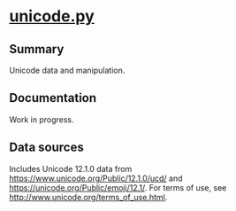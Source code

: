 # [unicode.py](pudzu/experimental/unicode/unicode.py)

## Summary 
Unicode data and manipulation.

## Documentation

Work in progress.

## Data sources

Includes Unicode 12.1.0 data from https://www.unicode.org/Public/12.1.0/ucd/ and https://unicode.org/Public/emoji/12.1/. For terms of use, see http://www.unicode.org/terms_of_use.html.
